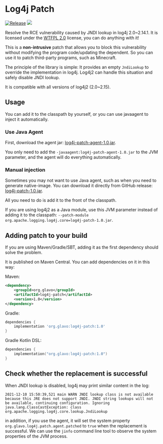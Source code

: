 # Log4j Patch
[![Release](https://jitpack.io/v/org.glavo/log4j-patch.svg)](https://jitpack.io/#org.glavo/log4j-patch)
[![](http://www.wtfpl.net/wp-content/uploads/2012/12/wtfpl-badge-1.png)](http://www.wtfpl.net/)

Resolve the RCE vulnerability caused by JNDI lookup in log4j 2.0~2.14.1. It is licensed under the [WTFPL 2.0](http://www.wtfpl.net/faq/) license,
you can do anything with it!

This is a **non-intrusive** patch that allows you to block this vulnerability without modifying the program code/updating the dependent.
So you can use it to patch third-party programs, such as Minecraft.

The principle of the library is simple: 
It provides an empty `JndiLookup` to override the implementation in log4j. 
Log4j2 can handle this situation and safely disable JNDI lookup.

It is compatible with all versions of log4j2 (2.0~2.15).

## Usage

You can add it to the classpath by yourself, or you can use javaagent to inject it automatically.

### Use Java Agent

First, download the agent jar: [log4j-patch-agent-1.0.jar](https://github.com/Glavo/log4j-patch/releases/download/1.0/log4j-patch-agent-1.0.jar).

You only need to add the `-javaagent:log4j-patch-agent-1.0.jar` to the JVM parameter, and the agent will do everything automatically.

### Manual injection

Sometimes you may not want to use Java agent, such as when you need to generate native-image. You can download it directly from GitHub release:
[log4j-patch-1.0.jar](https://github.com/Glavo/log4j-patch/releases/download/1.0/log4j-patch-1.0.jar).

All you need to do is add it to the front of the classpath.

If you are using log4j2 as a Java module, use this JVM parameter instead of adding it to the classpath: 
`--patch-module org.apache.logging.log4j.core=log4j-patch-1.0.jar`.

## Adding patch to your build

If you are using Maven/Gradle/SBT, adding it as the first dependency should solve the problem. 

It is published on Maven Central. You can add dependencies on it in this way:

Maven:
```xml
<dependency>
    <groupId>org.glavo</groupId>
    <artifactId>log4j-patch</artifactId>
    <version>1.0</version>
</dependency>
```

Gradle:
```groovy
dependencies {
    implementation 'org.glavo:log4j-patch:1.0'
}
```

Gradle Kotlin DSL:
```kotlin
dependencies {
    implementation("org.glavo:log4j-patch:1.0")
}
```

## Check whether the replacement is successful

When JNDI lookup is disabled, log4j may print similar content in the log:
```
2021-12-10 15:50:39,521 main WARN JNDI lookup class is not available because this JRE does not support JNDI. JNDI string lookups will not be available, continuing configuration. Ignoring java.lang.ClassCastException: class org.apache.logging.log4j.core.lookup.JndiLookup
```

in addition, if you use the agent, it will set the system property `org.glavo.log4j.patch.agent.patched` to `true` when the replacement is successful.
We can use the `jinfo` command line tool to observe the system properties of the JVM process.
